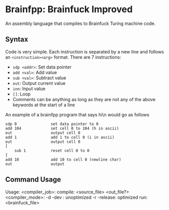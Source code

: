 # Brainfpp: Brainfuck Improved

An assembly language that compiles to Brainfuck Turing machine code.

## Syntax

Code is very simple. Each instruction is separated by a new line and follows an `<instruction><arg>` format. There are 7 instructions:

- `sdp <addr>`: Set data pointer
- `add <val>`: Add value
- `sub <val>`: Subtract value
- `out`: Output current value
- `inn`: Input value
- `[]`: Loop
- Comments can be anything as long as they are not any of the above keywords at the start of a line 

An example of a brainfpp program that says hi\n would go as follows

```
sdp 0               set data pointer to 0
add 104             set cell 0 to 104 (h in ascii)
out                 output cell 0
add 1               add 1 to cell 0 (i in ascii)
out                 output cell 0
[                   
    sub 1           reset cell 0 to 0
]
add 10              add 10 to cell 0 (newline char)
out                 output 
```

## Command Usage
Usage: <compiler_job>:
    compile: <source_file> <out_file?> <compiler_mode>:
        -d -dev    : unoptimized
        -r -release: optimized
    run: <brainfuck_file>
